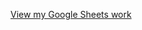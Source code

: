 
[View my Google Sheets work](https://docs.google.com/spreadsheets/d/1dulR_2jCKCruyiAUhzygw2YlrUFgU0p09RVjNOK8rqw/edit?gid=1805404616#gid=1805404616)
